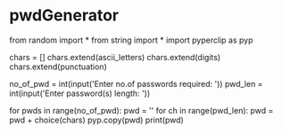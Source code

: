 # pwdGenerator
from random import  *
from string import  *
import pyperclip as pyp

chars = []
chars.extend(ascii_letters)
chars.extend(digits)
chars.extend(punctuation)

no_of_pwd = int(input('Enter no.of passwords required: '))
pwd_len = int(input('Enter password(s) length: '))

for pwds in range(no_of_pwd):
	pwd = ''
	for ch in range(pwd_len):
		pwd = pwd + choice(chars)
	pyp.copy(pwd) 
	print(pwd)



	
